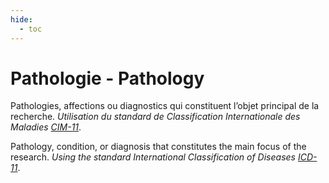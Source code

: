 ```yaml
---
hide:
  - toc
---
```


# Pathologie - Pathology
Pathologies, affections ou diagnostics qui constituent l’objet principal de la recherche.
<i>Utilisation du standard de Classification Internationale des Maladies <a href="https://icd.who.int/browse/2025-01/mms/fr">CIM-11</a></i>.

Pathology, condition, or diagnosis that constitutes the main focus of the research.
<i>Using the standard International Classification of Diseases <a href="https://icd.who.int/browse/2025-01/mms/en">ICD-11</a></i>.

